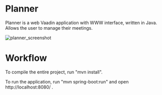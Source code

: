 Planner
==============

Planner is a web Vaadin application with WWW interface, written in Java. Allows the user to manage their meetings.

![planner_screenshot](https://user-images.githubusercontent.com/25571899/27361616-de7d772e-5628-11e7-93af-0b9d9550b01e.PNG)


Workflow
========

To compile the entire project, run "mvn install".

To run the application, run "mvn spring-boot:run" and open http://localhost:8080/ .
